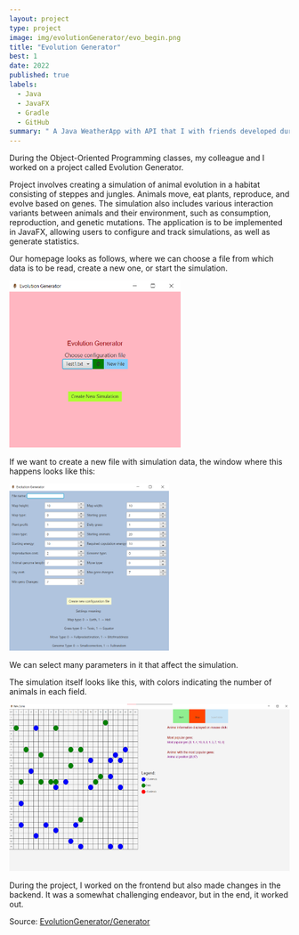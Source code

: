 ```yaml
---
layout: project
type: project
image: img/evolutionGenerator/evo_begin.png
title: "Evolution Generator"
best: 1
date: 2022
published: true
labels:
  - Java
  - JavaFX
  - Gradle
  - GitHub
summary: " A Java WeatherApp with API that I with friends developed during Object-Oriented Technologies"
---
```


During the Object-Oriented Programming classes, my colleague and I worked on a project called Evolution Generator.

Project involves creating a simulation of animal evolution in a habitat consisting of steppes and jungles. Animals move, eat plants, reproduce, and evolve based on genes. The simulation also includes various interaction variants between animals and their environment, such as consumption, reproduction, and genetic mutations. The application is to be implemented in JavaFX, allowing users to configure and track simulations, as well as generate statistics.

Our homepage looks as follows, where we can choose a file from which data is to be read, create a new one, or start the simulation.

<div class="text-center p-4">
  <img height="300" src="../img/evolutionGenerator/evo_begin.png" class="img-thumbnail" >
</div>

If we want to create a new file with simulation data, the window where this happens looks like this:

<div class="text-center p-4">
  <img height="300" src="../img/evolutionGenerator/evo_file.png" class="img-thumbnail" >
</div>

We can select many parameters in it that affect the simulation.

The simulation itself looks like this, with colors indicating the number of animals in each field.

<div class="text-center p-4">
  <img height="300" src="../img/evolutionGenerator/evo_started.png" class="img-thumbnail" >
</div>

During the project, I worked on the frontend but also made changes in the backend. It was a somewhat challenging endeavor, but in the end, it worked out.

Source: <a href="https://github.com/23adrian2300/EvolutionGenerator">EvolutionGenerator/Generator</a>
